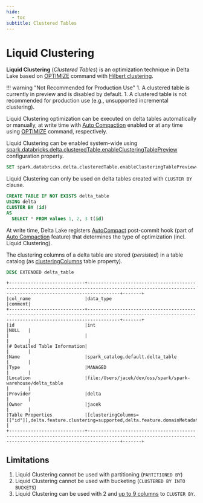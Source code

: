 ```yaml
---
hide:
  - toc
subtitle: Clustered Tables
---
```


# Liquid Clustering

**Liquid Clustering** (_Clustered Tables_) is an optimization technique in Delta Lake based on [OPTIMIZE](../commands/optimize/index.md) command with [Hilbert clustering](../commands/optimize/HilbertClustering.md).

!!! warning "Not Recommended for Production Use"
    1. A clustered table is currently in preview and is disabled by default.
    1. A clustered table is not recommended for production use (e.g., unsupported incremental clustering).

Liquid Clustering optimization can be executed on delta tables automatically or manually, at write time with [Auto Compaction](../auto-compaction/index.md) enabled or at any time using [OPTIMIZE](../commands/optimize/index.md) command, respectively.

Liquid Clustering can be enabled system-wide using [spark.databricks.delta.clusteredTable.enableClusteringTablePreview](../configuration-properties/index.md#spark.databricks.delta.clusteredTable.enableClusteringTablePreview) configuration property.

```sql
SET spark.databricks.delta.clusteredTable.enableClusteringTablePreview=true
```

Liquid Clustering can only be used on delta tables created with `CLUSTER BY` clause.

```sql
CREATE TABLE IF NOT EXISTS delta_table
USING delta
CLUSTER BY (id)
AS
  SELECT * FROM values 1, 2, 3 t(id)
```

At write time, Delta Lake registers [AutoCompact](../auto-compaction/AutoCompact.md) post-commit hook (part of [Auto Compaction](../auto-compaction/index.md) feature) that determines the type of optimization (incl. Liquid Clustering).

The clustering columns of a delta table are stored (_persisted_) in a table catalog (as [clusteringColumns](ClusteredTableUtilsBase.md#clusteringColumns) table property).

```sql
DESC EXTENDED delta_table
```

```text
+----------------------------+--------------------------------------------------------------------------------------------------------------------------------------------------------+-------+
|col_name                    |data_type                                                                                                                                               |comment|
+----------------------------+--------------------------------------------------------------------------------------------------------------------------------------------------------+-------+
|id                          |int                                                                                                                                                     |NULL   |
|                            |                                                                                                                                                        |       |
|# Detailed Table Information|                                                                                                                                                        |       |
|Name                        |spark_catalog.default.delta_table                                                                                                                       |       |
|Type                        |MANAGED                                                                                                                                                 |       |
|Location                    |file:/Users/jacek/dev/oss/spark/spark-warehouse/delta_table                                                                                             |       |
|Provider                    |delta                                                                                                                                                   |       |
|Owner                       |jacek                                                                                                                                                   |       |
|Table Properties            |[clusteringColumns=[["id"]],delta.feature.clustering=supported,delta.feature.domainMetadata=supported,delta.minReaderVersion=1,delta.minWriterVersion=7]|       |
+----------------------------+--------------------------------------------------------------------------------------------------------------------------------------------------------+-------+
```

## Limitations

1. Liquid Clustering cannot be used with partitioning (`PARTITIONED BY`)
1. Liquid Clustering cannot be used with bucketing (`CLUSTERED BY INTO BUCKETS`)
1. Liquid Clustering can be used with 2 and [up to 9 columns](../commands/optimize/MultiDimClusteringFunctions.md#hilbert_index) to `CLUSTER BY`.
